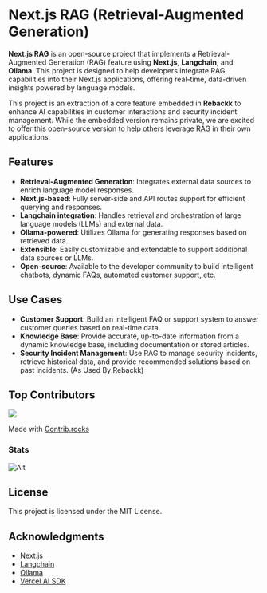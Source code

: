 # Next.js RAG (Retrieval-Augmented Generation)

**Next.js RAG** is an open-source project that implements a Retrieval-Augmented Generation (RAG) feature using **Next.js**, **Langchain**, and **Ollama**. This project is designed to help developers integrate RAG capabilities into their Next.js applications, offering real-time, data-driven insights powered by language models.

This project is an extraction of a core feature embedded in **Rebackk** to enhance AI capabilities in customer interactions and security incident management. While the embedded version remains private, we are excited to offer this open-source version to help others leverage RAG in their own applications.

## Features

- **Retrieval-Augmented Generation**: Integrates external data sources to enrich language model responses.
- **Next.js-based**: Fully server-side and API routes support for efficient querying and responses.
- **Langchain integration**: Handles retrieval and orchestration of large language models (LLMs) and external data.
- **Ollama-powered**: Utilizes Ollama for generating responses based on retrieved data.
- **Extensible**: Easily customizable and extendable to support additional data sources or LLMs.
- **Open-source**: Available to the developer community to build intelligent chatbots, dynamic FAQs, automated customer support, etc.

## Use Cases

- **Customer Support**: Build an intelligent FAQ or support system to answer customer queries based on real-time data.
- **Knowledge Base**: Provide accurate, up-to-date information from a dynamic knowledge base, including documentation or stored articles.
- **Security Incident Management**: Use RAG to manage security incidents, retrieve historical data, and provide recommended solutions based on past incidents. (As Used By Rebackk)

## Top Contributors
<a href="https://github.com/rebackkhq/nextjsrag/graphs/contributors">
  <img src="https://contrib.rocks/image?repo=rebackkhq/nextjsrag" />
</a>

Made with [Contrib.rocks](https://contrib.rocks)

### Stats

![Alt](https://repobeats.axiom.co/api/embed/23d96dfee76a2852ede23487419eecb11f196543.svg "Repobeats analytics image")

## License

This project is licensed under the MIT License.

## Acknowledgments

- [Next.js](https://nextjs.org/)
- [Langchain](https://js.langchain.com/docs/introduction/)
- [Ollama](https://github.com/Ollama/ollama)
- [Vercel AI SDK](https://sdk.vercel.ai/)